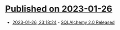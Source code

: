 # [Published on 2023-01-26](index.md)

* [2023-01-26, 23:18:24](https://news.ycombinator.com/item?id=34540251) - [SQLAlchemy 2.0 Released](https://www.sqlalchemy.org/blog/2023/01/26/sqlalchemy-2.0.0-released/)

